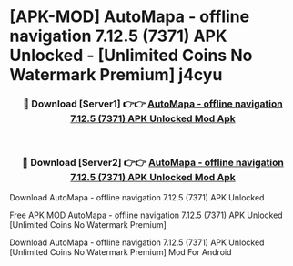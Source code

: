 # [APK-MOD] AutoMapa - offline navigation 7.12.5 (7371) APK Unlocked - [Unlimited Coins No Watermark Premium] j4cyu



<div align="center">
<h3>🔴 Download [Server1] 👉👉 <a href="https://momento.my/?title=AutoMapa_-_offline_navigation_7.12.5_(7371)_APK_Unlocked">AutoMapa - offline navigation 7.12.5 (7371) APK Unlocked Mod Apk</a></h3><br>

<h3>🔴 Download [Server2] 👉👉 <a href="https://momento.my/?title=AutoMapa_-_offline_navigation_7.12.5_(7371)_APK_Unlocked">AutoMapa - offline navigation 7.12.5 (7371) APK Unlocked Mod Apk</a></h3>
</div>



Download AutoMapa - offline navigation 7.12.5 (7371) APK Unlocked 

Free APK MOD AutoMapa - offline navigation 7.12.5 (7371) APK Unlocked [Unlimited Coins No Watermark Premium]

Download AutoMapa - offline navigation 7.12.5 (7371) APK Unlocked [Unlimited Coins No Watermark Premium] Mod For Android
